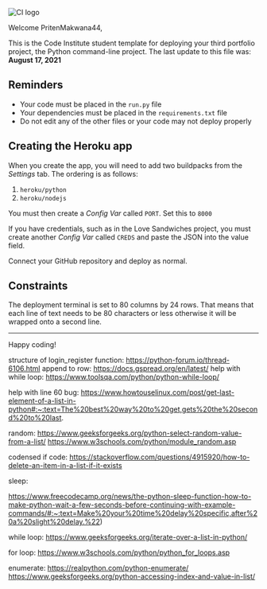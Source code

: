 ![CI logo](https://codeinstitute.s3.amazonaws.com/fullstack/ci_logo_small.png)

Welcome PritenMakwana44,

This is the Code Institute student template for deploying your third portfolio project, the Python command-line project. The last update to this file was: **August 17, 2021**

## Reminders

* Your code must be placed in the `run.py` file
* Your dependencies must be placed in the `requirements.txt` file
* Do not edit any of the other files or your code may not deploy properly

## Creating the Heroku app

When you create the app, you will need to add two buildpacks from the _Settings_ tab. The ordering is as follows:

1. `heroku/python`
2. `heroku/nodejs`

You must then create a _Config Var_ called `PORT`. Set this to `8000`

If you have credentials, such as in the Love Sandwiches project, you must create another _Config Var_ called `CREDS` and paste the JSON into the value field.

Connect your GitHub repository and deploy as normal.

## Constraints

The deployment terminal is set to 80 columns by 24 rows. That means that each line of text needs to be 80 characters or less otherwise it will be wrapped onto a second line.

-----
Happy coding!


structure of login_register function:
https://python-forum.io/thread-6106.html
append to row:
https://docs.gspread.org/en/latest/
help with while loop:
https://www.toolsqa.com/python/python-while-loop/

help with line 60 bug:
https://www.howtouselinux.com/post/get-last-element-of-a-list-in-python#:~:text=The%20best%20way%20to%20get,gets%20the%20second%20to%20last.

random:
https://www.geeksforgeeks.org/python-select-random-value-from-a-list/
https://www.w3schools.com/python/module_random.asp

codensed if code: 
https://stackoverflow.com/questions/4915920/how-to-delete-an-item-in-a-list-if-it-exists

sleep:

https://www.freecodecamp.org/news/the-python-sleep-function-how-to-make-python-wait-a-few-seconds-before-continuing-with-example-commands/#:~:text=Make%20your%20time%20delay%20specific,after%20a%20slight%20delay.%22)

while loop:
https://www.geeksforgeeks.org/iterate-over-a-list-in-python/

for loop:
https://www.w3schools.com/python/python_for_loops.asp


enumerate: 
https://realpython.com/python-enumerate/
https://www.geeksforgeeks.org/python-accessing-index-and-value-in-list/